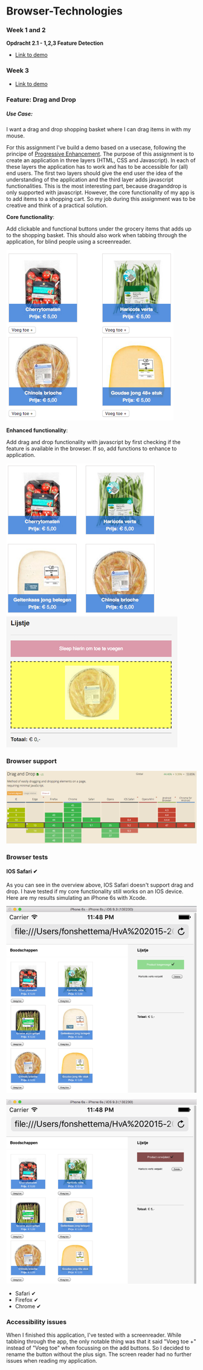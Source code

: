 # Browser-Technologies

### Week 1 and 2

**Opdracht 2.1 - 1,2,3 Feature Detection**

* [Link to demo](https://strexx.github.io/Browser-Technologies/week2/index.html)

### Week 3

* [Link to demo](https://strexx.github.io/Browser-Technologies/week3/index.html)

### Feature: Drag and Drop

##### Use Case: 
I want a drag and drop shopping basket where I can drag items in with my mouse.

For this assignment I've build a demo based on a usecase, following the principe of [Progressive Enhancement](https://en.wikipedia.org/wiki/Progressive_enhancement). The purpose of this assignment is to create an application in three layers (HTML, CSS and Javascript). In each of these layers the application has to work and has to be accessible for (all) end users. The first two layers should give the end user the idea of the understanding of the application and the third layer adds javascript functionalities. This is the most interesting part, because draganddrop is only supported with javascript. However, the core functionality of my app is to add items to a shopping cart. So my job during this assignment was to be creative and think of a practical solution.

**Core functionality**: 

Add clickable and functional buttons under the grocery items that adds up to the shopping basket. This should also work when tabbing through the application, for blind people using a screenreader.

![Without drag and drop](readme/without_draganddrop.png)

**Enhanced functionality**: 

Add drag and drop functionality with javascript by first checking if the feature is available in the browser. If so, add functions to enhance to application.

![With drag and drop](readme/with_draganddrop.png) ![While dragging](readme/dragintofield.png)

### Browser support

![CanIUse](readme/caniuse_draganddrop.png)

### Browser tests

#### IOS Safari &#10004;

As you can see in the overview above, IOS Safari doesn't support drag and drop. I have tested if my core functionality still works on an IOS device. Here are my results simulating an iPhone 6s with Xcode.

![CanIUse](readme/ios_device_productadded.png)

![CanIUse](readme/ios_device_productdeleted.png)

- Safari &#10004;
- Firefox &#10004;
- Chrome &#10004;

### Accessibility issues

When I finished this application, I've tested with a screenreader. While tabbing through the app, the only notable thing was that it said "Voeg toe +" instead of "Voeg toe" when focussing on the add buttons. So I decided to rename the button without the plus sign. The screen reader had no further issues when reading my application.
